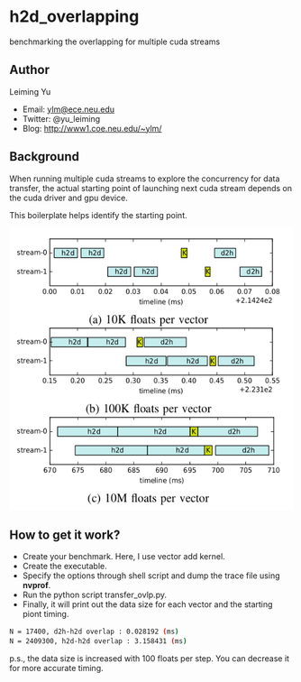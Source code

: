 # h2d_overlapping
benchmarking the overlapping for multiple cuda streams

## Author
Leiming Yu

* Email: ylm@ece.neu.edu
* Twitter: @yu_leiming
* Blog: http://www1.coe.neu.edu/~ylm/

## Background
When running multiple cuda streams to explore the concurrency for data transfer, the actual starting point of launching next cuda stream depends on the cuda driver and gpu device.

This boilerplate helps identify the starting point.

<img src="h2d_ovlp.png" height="500"></img>

## How to get it work?
* Create your benchmark. Here, I use vector add kernel.
* Create the executable.
* Specify the options through shell script and dump the trace file using **nvprof**.
* Run the python script transfer_ovlp.py.
* Finally, it will print out the data size for each vector and the starting piont timing.

```bash
N = 17400, d2h-h2d overlap : 0.028192 (ms)
N = 2409300, h2d-h2d overlap : 3.158431 (ms)
 ```
 
p.s., the data size is increased with 100 floats per step. You can decrease it for more accurate timing.
